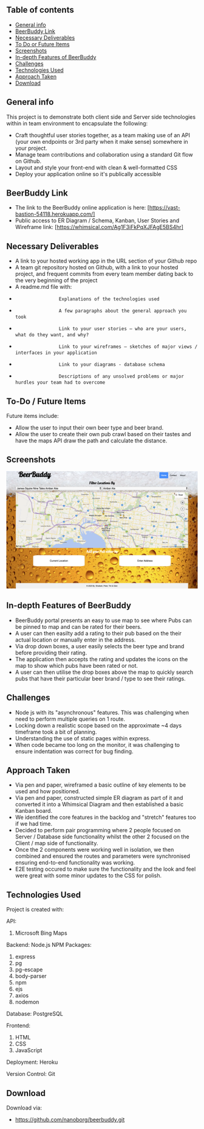 ## Table of contents

-   [General info](#general-info)
-   [BeerBuddy Link](#BeerBuddy-link)
-   [Necessary Deliverables](#necessary-deliverable)
-   [To Do or Future Items](#to-do)
-   [Screenshots](#screenshots)
-   [In-depth Features of BeerBuddy](#in-depth-features-of-BeerBuddy)
-   [Challenges](#challenges)
-   [Technologies Used](#technologies-used)
-   [Approach Taken](#approach-taken)
-   [Download](#download)

## General info

This project is to demonstrate both client side and Server side technologies within in team environment to encapsulate the following:

-   Craft thoughtful user stories together, as a team
    making use of an API (your own endpoints or 3rd party when it make sense) somewhere in your project.
-   Manage team contributions and collaboration using a standard Git flow on Github.
-   Layout and style your front-end with clean & well-formatted CSS
-   Deploy your application online so it's publically accessible

## BeerBuddy Link

-   The link to the BeerBuddy online application is here:
    [https://vast-bastion-54118.herokuapp.com/]
-   Public access to ER Diagram / Schema, Kanban, User Stories and Wireframe link:
    [https://whimsical.com/Ag1F3iFkPqXJFAgE5BS4hr]

## Necessary Deliverables

-   A link to your hosted working app in the URL section of your Github repo
-   A team git repository hosted on Github, with a link to your hosted project, and frequent commits from every team member dating back to the very beginning of the project
-   A readme.md file with:
-                     Explanations of the technologies used
-                     A few paragraphs about the general approach you took
-                     Link to your user stories – who are your users, what do they want, and why?
-                     Link to your wireframes – sketches of major views / interfaces in your application
-                     Link to your diagrams - database schema
-                     Descriptions of any unsolved problems or major hurdles your team had to overcome

## To-Do / Future Items

Future items include:

-   Allow the user to input their own beer type and beer brand.
-   Allow the user to create their own pub crawl based on their tastes and have the maps API draw the path and calculate the distance.

## Screenshots

![Example screenshot](screenshot.png)

## In-depth Features of BeerBuddy

-   BeerBuddy portal presents an easy to use map to see where Pubs can be pinned to map and can be rated for their beers.
-   A user can then easilty add a rating to their pub based on the their actual location or manually enter in the address.
-   Via drop down boxes, a user easily selects the beer type and brand before providing their rating.
-   The application then accepts the rating and updates the icons on the map to show which pubs have been rated or not.
-   A user can then utilise the drop boxes above the map to quickly search pubs that have their particular beer brand / type to see their ratings.

## Challenges

-   Node js with its "asynchronous" features. This was challenging when need to perform multiple queries on 1 route.
-   Locking down a realistic scope based on the approximate ~4 days timeframe took a bit of planning.
-   Understanding the use of static pages within express.
-   When code became too long on the monitor, it was challenging to ensure indentation was correct for bug finding.

## Approach Taken

-   Via pen and paper, wireframed a basic outline of key elements to be used and how positioned.
-   Via pen and paper, constructed simple ER diagram as part of it and converted it into a Whimsical Diagram and then established a basic Kanban board.
-   We identified the core features in the backlog and "stretch" features too if we had time.
-   Decided to perform pair programming where 2 people focused on Server / Database side functionality whilst the other 2 focused on the Client / map side of functionality.
-   Once the 2 components were working well in isolation, we then combined and ensured the routes and parameters were synchronised ensuring end-to-end functionality was working.
-   E2E testing occured to make sure the functionality and the look and feel were great with some minor updates to the CSS for polish.

## Technologies Used

Project is created with:

API:

1. Microsoft Bing Maps

Backend: Node.js
NPM Packages:

1. express
2. pg
3. pg-escape
4. body-parser
5. npm
6. ejs
7. axios
8. nodemon

Database: PostgreSQL

Frontend:

1. HTML
2. CSS
3. JavaScript

Deployment: Heroku

Version Control: Git

## Download

Download via:

-   https://github.com/nanoborg/beerbuddy.git
